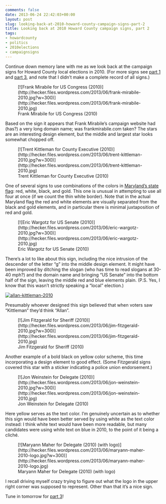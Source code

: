 ```yaml
---
comments: false
date: 2013-06-24 22:42:03+00:00
layout: post
slug: looking-back-at-2010-howard-county-campaign-signs-part-2
title: Looking back at 2010 Howard County campaign signs, part 2
tags:
- howardcounty
- politics
- 2010elections
- campaignsigns
---
```


Continue down memory lane with me as we look back at the campaign signs for Howard County local elections in 2010. (For more signs see [part 1](/2013/06/23/looking-back-at-2010-howard-county-campaign-signs-part-1/) and [part 3](/2013/06/25/looking-back-at-2010-howard-county-campaign-signs-part-3/), and note that I didn’t make a complete record of all signs.)

<figure markdown="1">
[![Frank Mirabile for US Congress (2010)](http://hecker.files.wordpress.com/2013/06/frank-mirabile-2010.jpg?w=300)](http://hecker.files.wordpress.com/2013/06/frank-mirabile-2010.jpg)
<figcaption>Frank Mirabile for US Congress (2010)</figcaption>
</figure>



Based on the sign it appears that Frank Mirabile’s campaign website had (has?) a very long domain name; was frankmirabile.com taken? The stars are an interesting design element, but the middle and largest star looks somewhat chopped off.

<figure markdown="1">
[![Trent Kittleman for County Executive (2010)](http://hecker.files.wordpress.com/2013/06/trent-kittleman-2010.jpg?w=300)](http://hecker.files.wordpress.com/2013/06/trent-kittleman-2010.jpg)
<figcaption>Trent Kittleman for County Executive (2010)</figcaption>
</figure>



One of several signs to use combinations of the colors in [Maryland’s state flag](http://en.wikipedia.org/wiki/Flag_of_Maryland): red, white, black, and gold. This one is unusual in attempting to use all four at once (if we count the thin white border). Note that in the actual Maryland flag the red and white elements are visually separated from the black and gold elements, and in particular there is minimal juxtaposition of red and gold.

<figure markdown="1">
[![Eric Wargotz for US Senate (2010)](http://hecker.files.wordpress.com/2013/06/eric-wargotz-2010.jpg?w=300)](http://hecker.files.wordpress.com/2013/06/eric-wargotz-2010.jpg)
<figcaption>Eric Wargotz for US Senate (2010)</figcaption>
</figure>



There’s a lot to like about this sign, including the nice intrusion of the descender of the letter “g” into the middle design element. It might have been improved by ditching the slogan (who has time to read slogans at 30-40 mph?) and the domain name and bringing “US Senate” into the bottom half of the sign, leaving the middle red and blue elements plain. (P.S. Yes, I know that this wasn’t strictly speaking a “local” election.)

[![allan-kittleman-2010](http://hecker.files.wordpress.com/2013/06/allan-kittleman-2010.jpg?w=300)](http://hecker.files.wordpress.com/2013/06/allan-kittleman-2010.jpg)

Presumably whoever designed this sign believed that when voters saw “Kittleman” they’d think “Allan”.

<figure markdown="1">
[![Jim Fitzgerald for Sheriff (2010)](http://hecker.files.wordpress.com/2013/06/jim-fitzgerald-2010.jpg?w=300)](http://hecker.files.wordpress.com/2013/06/jim-fitzgerald-2010.jpg)
<figcaption>Jim Fitzgerald for Sheriff (2010)</figcaption>
</figure>



Another example of a bold black on yellow color scheme, this time incorporating a design element to good effect. (Some Fitzgerald signs covered this star with a sticker indicating a police union endorsement.)

<figure markdown="1">
[![Jon Weinstein for Delegate (2010)](http://hecker.files.wordpress.com/2013/06/jon-weinstein-2010.jpg?w=300)](http://hecker.files.wordpress.com/2013/06/jon-weinstein-2010.jpg)
<figcaption>Jon Weinstein for Delegate (2010)</figcaption>
</figure>



Here yellow serves as the text color. I’m genuinely uncertain as to whether this sign would have been better served by using white as the text color instead: I think white text would have been more readable, but many candidates were using white text on blue in 2010, to the point of it being a cliché.

<figure markdown="1">
[![Maryann Maher for Delegate (2010) (with logo)](http://hecker.files.wordpress.com/2013/06/maryann-maher-2010-logo.jpg?w=300)](http://hecker.files.wordpress.com/2013/06/maryann-maher-2010-logo.jpg)
<figcaption>Maryann Maher for Delegate (2010) (with logo)</figcaption>
</figure>



I recall driving myself crazy trying to figure out what the logo in the upper right corner was supposed to represent. Other than that it’s a nice sign.

Tune in tomorrow for [part 3](/2013/06/25/looking-back-at-2010-howard-county-campaign-signs-part-3/)!









